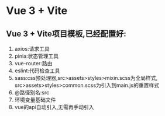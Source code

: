 # Vue 3 + Vite

## Vue 3 + Vite项目模板,已经配置好:
1. axios:请求工具
2. pinia:状态管理工具
3. vue-router:路由
4. eslint:代码检查工具
5. sass:css预处理器,src>assets>styles>mixin.scss为全局样式,
   src>assets>styles>common.scss为引入到main.js的重置样式
6. @路径别名:src
7. 环境变量基础文件
8. vue的api自动引入,无需再手动引入
